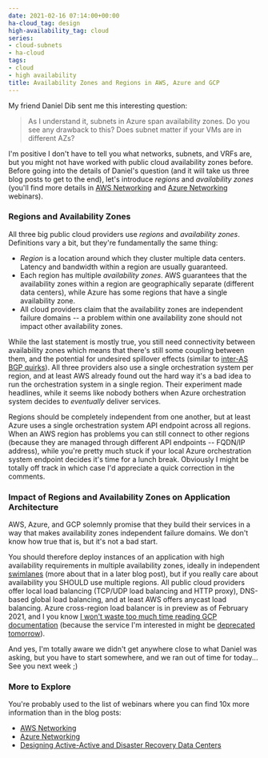 ```yaml
---
date: 2021-02-16 07:14:00+00:00
ha-cloud_tag: design
high-availability_tag: cloud
series:
- cloud-subnets
- ha-cloud
tags:
- cloud
- high availability
title: Availability Zones and Regions in AWS, Azure and GCP
---
```

My friend Daniel Dib sent me this interesting question:

> As I understand it, subnets in Azure span availability zones. Do you see any drawback to this? Does subnet matter if your VMs are in different AZs?

I'm positive I don't have to tell you what networks, subnets, and VRFs are, but you might not have worked with public cloud availability zones before. Before going into the details of Daniel's question (and it will take us three blog posts to get to the end), let's introduce *regions* and *availability zones*  (you'll find more details in [AWS Networking](https://www.ipspace.net/Amazon_Web_Services_Networking) and [Azure Networking](https://www.ipspace.net/Microsoft_Azure_Networking) webinars).
<!--more-->
### Regions and Availability Zones

All three big public cloud providers use *regions* and *availability zones*. Definitions vary a bit, but they're fundamentally the same thing:

* *Region* is a location around which they cluster multiple data centers. Latency and bandwidth within a region are usually guaranteed.
* Each region has multiple *availability zones*. AWS guarantees that the availability zones within a region are geographically separate (different data centers), while Azure has some regions that have a single availability zone.
* All cloud providers claim that the availability zones are independent failure domains -- a problem within one availability zone should not impact other availability zones.

While the last statement is mostly true, you still need connectivity between availability zones which means that there's still some coupling between them, and the potential for undesired spillover effects (similar to [inter-AS BGP quirks](https://blog.ipspace.net/2015/04/on-sdn-controllers-interconnectedness.html)). All three providers also use a single orchestration system per region, and at least AWS already found out the hard way it's a bad idea to run the orchestration system in a single region. Their experiment made headlines, while it seems like nobody bothers when Azure orchestration system decides to *eventually* deliver services.

Regions should be completely independent from one another, but at least Azure uses a single orchestration system API endpoint across all regions. When an AWS region has problems you can still connect to other regions (because they are managed through different API endpoints -- FQDN/IP address), while you're pretty much stuck if your local Azure orchestration system endpoint decides it's time for a lunch break. Obviously I might be totally off track in which case I'd appreciate a quick correction in the comments.

### Impact of Regions and Availability Zones on Application Architecture

AWS, Azure, and GCP solemnly promise that they build their services in a way that makes availability zones independent failure domains. We don't know how true that is, but it's not a bad start.

You should therefore deploy instances of an application with high availability requirements in multiple availability zones, ideally in independent [swimlanes](https://akfpartners.com/growth-blog/fault-isolation-swim-lane) (more about that in a later blog post), but if you really care about availability you SHOULD use multiple regions. All public cloud providers offer local load balancing (TCP/UDP load balancing and HTTP proxy), DNS-based global load balancing, and at least AWS offers anycast load balancing. Azure cross-region load balancer is in preview as of February 2021, and I you know [I won't waste too much time reading GCP documentation](https://blog.ipspace.net/2020/08/selecting-public-cloud.html) (because the service I'm interested in might be [deprecated tomorrow](https://medium.com/@steve.yegge/dear-google-cloud-your-deprecation-policy-is-killing-you-ee7525dc05dc)).

And yes, I'm totally aware we didn't get anywhere close to what Daniel was asking, but you have to start somewhere, and we ran out of time for today... See you next week ;)

### More to Explore

You're probably used to the list of webinars where you can find 10x more information than in the blog posts:

* [AWS Networking](https://www.ipspace.net/Amazon_Web_Services_Networking)
* [Azure Networking](https://www.ipspace.net/Microsoft_Azure_Networking)
* [Designing Active-Active and Disaster Recovery Data Centers](https://www.ipspace.net/Designing_Active-Active_and_Disaster_Recovery_Data_Centers)
